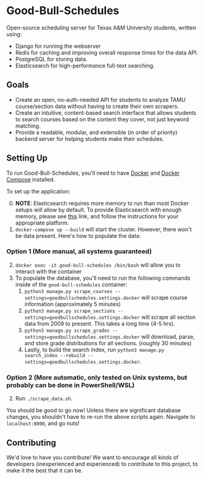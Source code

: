 # Good-Bull-Schedules
Open-source scheduling server for Texas A&amp;M University students, written using:

- Django for running the webserver
- Redis for caching and improving overall response times for the data API.
- PostgreSQL for storing data.
- Elasticsearch for high-performance full-text searching.

## Goals

- Create an open, no-auth-needed API for students to analyze TAMU course/section data without having to create their own scrapers.
- Create an intuitive, content-based search interface that allows students to search courses based on the content they cover, not just keyword matching.
- Provide a readable, modular, and extensible (in order of priority) backend server for helping students make their schedules.


## Setting Up

To run Good-Bull-Schedules, you'll need to have [Docker](https://docs.docker.com/install/) and [Docker Compose](https://docs.docker.com/compose/install/) installed.

To set up the application:

0. **NOTE**: Elasticsearch requires more memory to run than most Docker setups will allow by default. To provide Elasticsearch with enough memory, please see [this](https://www.elastic.co/guide/en/elasticsearch/reference/current/docker.html#docker-cli-run-prod-mode) link, and follow the instructions for your appropriate platform.
1. `docker-compose up --build` will start the cluster. However, there won't be data present. Here's how to populate the data:

### Option 1 (More manual, all systems guaranteed)

2. `docker exec -it good-bull-schedules /bin/bash` will allow you to interact with the container
3. To populate the database, you'll need to run the following commands inside of the `good-bull-schedules` container:
    1. `python3 manage.py scrape_courses --settings=goodbullschedules.settings.docker` will scrape course information (approximately 5 minutes)
    2. `python3 manage.py scrape_sections --settings=goodbullschedules.settings.docker` will scrape all section data from 2009 to present. This takes a long time (4-5 hrs).
    3. `python3 manage.py scrape_grades --settings=goodbullschedules.settings.docker` will download, parse, and store grade distributions for all sections. (roughly 30 minutes)
    4. Lastly, to build the search index, run `python3 manage.py search_index --rebuild --settings=goodbullschedules.settings.docker`.

### Option 2 (More automatic, only tested on Unix systems, but probably can be done in PowerShell/WSL)

2. Run `./scrape_data.sh`.

You should be good to go now! Unless there are significant database changes, you shouldn't have to re-run the above scripts again. Navigate to `localhost:8000`, and go nuts!


## Contributing
We'd love to have you contribute! We want to encourage all kinds of developers (inexperienced and experienced) to contribute to this project, to make it the best that it can be.

